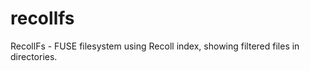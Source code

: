 recollfs
========

RecollFs - FUSE filesystem using Recoll index, showing filtered files in directories.
